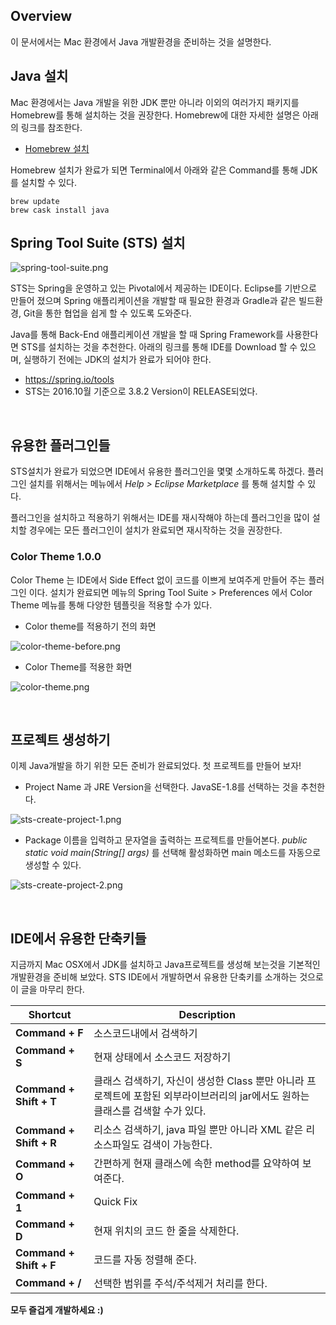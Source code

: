 ## Overview

이 문서에서는 Mac 환경에서 Java 개발환경을 준비하는 것을 설명한다.

## Java 설치

Mac 환경에서는 Java 개발을 위한 JDK 뿐만 아니라 이외의 여러가지 패키지를 Homebrew를 통해 설치하는 것을 권장한다. Homebrew에 대한 자세한 설명은 아래의 링크를 참조한다.

- [Homebrew 설치](https://github.com/wjdsupj/stunstun-wiki/blob/master/AWS/2016-10-04-local-install-homebrew.md)

Homebrew 설치가 완료가 되면 Terminal에서 아래와 같은 Command를 통해 JDK를 설치할 수 있다.
````
brew update
brew cask install java
````

## Spring Tool Suite (STS) 설치

![spring-tool-suite.png](http://image.toast.com/aaaaahq/spring-tool-suite.png)

STS는 Spring을 운영하고 있는 Pivotal에서 제공하는 IDE이다. Eclipse를 기반으로 만들어 졌으며 Spring 애플리케이션을 개발할 때 필요한 환경과 Gradle과 같은 빌드환경, Git을 통한 협업을 쉽게 할 수 있도록 도와준다. 

Java를 통해 Back-End 애플리케이션 개발을 할 때 Spring Framework를 사용한다면 STS를 설치하는 것을 추천한다. 아래의 링크를 통해 IDE를 Download 할 수 있으며, 실행하기 전에는 JDK의 설치가 완료가 되어야 한다.

- https://spring.io/tools
- STS는 2016.10월 기준으로 3.8.2 Version이 RELEASE되었다.

<br>

## 유용한 플러그인들 

STS설치가 완료가 되었으면 IDE에서 유용한 플러그인을 몇몇 소개하도록 하겠다. 플러그인 설치를 위해서는 메뉴에서 _Help > Eclipse Marketplace_ 를 통해 설치할 수 있다.

플러그인을 설치하고 적용하기 위해서는 IDE를 재시작해야 하는데 플러그인을 많이 설치할 경우에는 모든 플러그인이 설치가 완료되면 재시작하는 것을 권장한다.

### Color Theme 1.0.0

Color Theme 는 IDE에서 Side Effect 없이 코드를 이쁘게 보여주게 만들어 주는 플러그인 이다. 설치가 완료되면 메뉴의 Spring Tool Suite > Preferences 에서 Color Theme 메뉴를 통해 다양한 템플릿을 적용할 수가 있다.

- Color theme를 적용하기 전의 화면

![color-theme-before.png](http://image.toast.com/aaaaahq/color-theme-before.png)

- Color Theme를 적용한 화면

![color-theme.png](http://image.toast.com/aaaaahq/color-theme.png)

<br>

## 프로젝트 생성하기

이제 Java개발을 하기 위한 모든 준비가 완료되었다. 첫 프로젝트를 만들어 보자!

- Project Name 과 JRE Version을 선택한다. JavaSE-1.8를 선택하는 것을 추천한다. 

![sts-create-project-1.png](http://image.toast.com/aaaaahq/sts-create-project-1.png)

- Package 이름을 입력하고 문자열을 출력하는 프로젝트를 만들어본다. _public static void main(String[] args)_ 를 선택해 활성화하면 main 메소드를 자동으로 생성할 수 있다.

![sts-create-project-2.png](http://image.toast.com/aaaaahq/sts-create-project-2.png)

<br>

## IDE에서 유용한 단축키들

지금까지 Mac OSX에서 JDK를 설치하고 Java프로젝트를 생성해 보는것을 기본적인 개발환경을 준비해 보았다. STS IDE에서 개발하면서 유용한 단축키를 소개하는 것으로 이 글을 마무리 한다. 

 Shortcut | Description 
 ---|---
 **Command + F** | 소스코드내에서 검색하기
 **Command + S** | 현재 상태에서 소스코드 저장하기
 **Command + Shift + T** | 클래스 검색하기, 자신이 생성한 Class 뿐만 아니라 프로젝트에 포함된 외부라이브러리의 jar에서도 원하는 클래스를 검색할 수가 있다.
**Command + Shift + R** | 리소스 검색하기, java 파일 뿐만 아니라 XML 같은 리소스파일도 검색이 가능한다.
**Command + O** | 간편하게 현재 클래스에 속한 method를 요약하여 보여준다.
**Command + 1** | Quick Fix
**Command + D** | 현재 위치의 코드 한 줄을 삭제한다.
**Command + Shift + F** | 코드를 자동 정렬해 준다.
**Command + /** | 선택한 범위를 주석/주석제거 처리를 한다.

**모두 즐겁게 개발하세요 :)**
